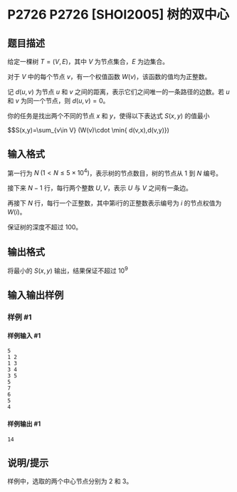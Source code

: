 # P2726 P2726 [SHOI2005] 树的双中心

## 题目描述

给定一棵树 $T=(V,E)$，其中 $V$ 为节点集合，$E$ 为边集合。

对于 $V$ 中的每个节点 $v$，有一个权值函数 $W(v)$，该函数的值均为正整数。

记 $d(u,v)$ 为节点 $u$ 和 $v$ 之间的距离，表示它们之间唯一的一条路径的边数。若 $u$ 和 $v$ 为同一个节点，则 $d(u,v)=0$。

你的任务是找出两个不同的节点 $x$ 和 $y$，使得以下表达式 $S(x,y)$ 的值最小

$$S(x,y)=\sum_{v\in V} (W(v)\cdot \min\{ d(v,x),d(v,y)\})

## 输入格式

第一行为 $N\;(1<N\le5\times 10^4)$，表示树的节点数目，树的节点从 $1$ 到 $N$ 编号。

接下来 $N-1$ 行，每行两个整数 $U,V$，表示 $U$ 与 $V$ 之间有一条边。

再接下 $N$ 行，每行一个正整数，其中第i行的正整数表示编号为 $i$ 的节点权值为 $W(i)$。

保证树的深度不超过 $100$。

## 输出格式

将最小的 $S(x,y)$ 输出，结果保证不超过 $10^9$

## 输入输出样例

### 样例 #1

#### 样例输入 #1

```
5
1 2
1 3
3 4
3 5
5
7
6
5
4
```

#### 样例输出 #1

```
14
```

## 说明/提示

样例中，选取的两个中心节点分别为 $2$ 和 $3$。
